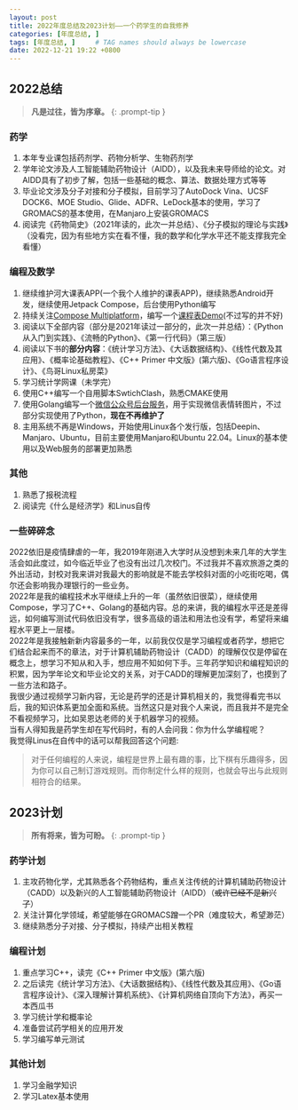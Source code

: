 ```yaml
---
layout: post
title: 2022年度总结及2023计划——一个药学生的自我修养
categories: [年度总结, ]
tags: [年度总结, ]     # TAG names should always be lowercase
date: 2022-12-21 19:22 +0800
---
```


## 2022总结

> **凡是过往，皆为序章。**
{: .prompt-tip }

### 药学

1. 本年专业课包括药剂学、药物分析学、生物药剂学
2. 学年论文涉及人工智能辅助药物设计（AIDD），以及我未来导师给的论文。对AIDD具有了初步了解，包括一些基础的概念、算法、数据处理方式等等
3. 毕业论文涉及分子对接和分子模拟，目前学习了AutoDock Vina、UCSF DOCK6、MOE Studio、Glide、ADFR、LeDock基本的使用，学习了GROMACS的基本使用，在Manjaro上安装GROMACS
4. 阅读完《药物简史》（2021年读的，此次一并总结）、《分子模拟的理论与实践》（没看完，因为有些地方实在看不懂，我的数学和化学水平还不能支撑我完全看懂）

### 编程及数学

1. 继续维护河大课表APP(一个我个人维护的课表APP)，继续熟悉Android开发，继续使用Jetpack Compose，后台使用Python编写
2. 持续关注[Compose Multiplatform](https://www.jetbrains.com/lp/compose-mpp/)，编写一个[课程表Demo](https://github.com/sasaju/ScheduleForDesktop)(不过写的并不好)
3. 阅读以下全部内容（部分是2021年读过一部分的，此次一并总结）：《Python从入门到实践》、《流畅的Python》、《第一行代码》（第三版）
4. 阅读以下书的**部分内容**：《统计学习方法》、《大话数据结构》、《线性代数及其应用》、《概率论基础教程》、《C++ Primer 中文版》(第六版)、《Go语言程序设计》、《鸟哥Linux私房菜》
5. 学习统计学网课（未学完）
6. 使用C++编写一个自用脚本SwtichClash，熟悉CMAKE使用
7. 使用Golang编写一个[微信公众号后台服务](https://github.com/sasaju/wxEmojiToPic)，用于实现微信表情转图片，不过部分实现使用了Python，**现在不再维护了**
8. 主用系统不再是Windows，开始使用Linux各个发行版，包括Deepin、Manjaro、Ubuntu，目前主要使用Manjaro和Ubuntu 22.04。Linux的基本使用以及Web服务的部署更加熟悉

### 其他

1. 熟悉了报税流程
2. 阅读完《什么是经济学》和Linus自传

### 一些碎碎念

2022依旧是疫情肆虐的一年，我2019年刚进入大学时从没想到未来几年的大学生活会如此度过，如今临近毕业了也没有出过几次校门。不过我并不喜欢旅游之类的外出活动，封校对我来讲对我最大的影响就是不能去学校斜对面的小吃街吃喝，偶尔还会影响我办理银行的一些业务。\
2022年是我的编程技术水平继续上升的一年（虽然依旧很菜），继续使用Compose，学习了C++、Golang的基础内容。总的来讲，我的编程水平还是差得远，如何编写测试代码依旧没有学，很多高级的语法和用法也没有学，希望将来编程水平更上一层楼。\
2022年是我接触新新内容最多的一年，以前我仅仅是学习编程或者药学，想把它们结合起来而不的章法，对于计算机辅助药物设计（CADD）的理解仅仅是停留在概念上，想学习不知从和入手，想应用不知如何下手。三年药学知识和编程知识的积累，因为学年论文和毕业论文的关系，对于CADD的理解更加深刻了，也摸到了一些方法和路子。\
我很少通过视频学习新内容，无论是药学的还是计算机相关的，我觉得看完书以后，我的知识体系更加全面和系统。当然这只是对我个人来说，而且我并不是完全不看视频学习，比如吴恩达老师的关于机器学习的视频。\
当有人得知我是药学生却在写代码时，有的人会问我：你为什么学编程呢？\
我觉得Linus在自传中的话可以帮我回答这个问题:
> 对于任何编程的人来说，编程是世界上最有趣的事，比下棋有乐趣得多，因为你可以自己制订游戏规则。而你制定什么样的规则，也就会导出与此规则相符合的结果。

## 2023计划

> **所有将来，皆为可盼。**
{: .prompt-tip }

### 药学计划

1. 主攻药物化学，尤其熟悉各个药物结构，重点关注传统的计算机辅助药物设计（CADD）以及新兴的人工智能辅助药物设计（AIDD）（~~或许已经不是新兴了~~）
2. 关注计算化学领域，希望能够在GROMACS蹭一个PR（难度较大，希望渺茫）
3. 继续熟悉分子对接、分子模拟，持续产出相关教程

### 编程计划

1. 重点学习C++，读完《C++ Primer 中文版》(第六版)
2. 之后读完《统计学习方法》、《大话数据结构》、《线性代数及其应用》、《Go语言程序设计》、《深入理解计算机系统》、《计算机网络自顶向下方法》，再买一本西瓜书
3. 学习统计学和概率论
4. 准备尝试药学相关的应用开发
5. 学习编写单元测试

### 其他计划

1. 学习金融学知识
2. 学习Latex基本使用

